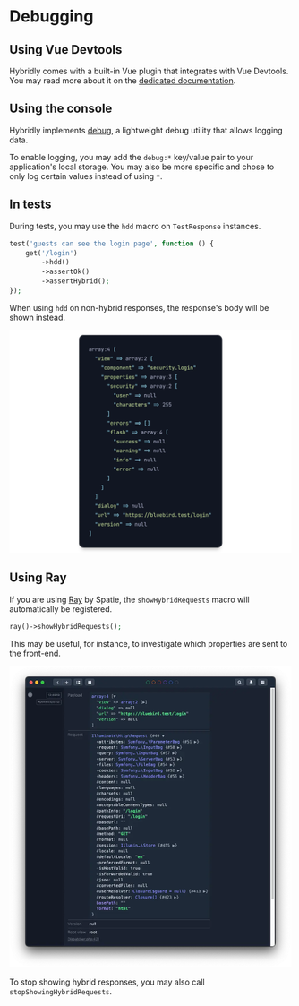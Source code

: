 # Debugging

## Using Vue Devtools

Hybridly comes with a built-in Vue plugin that integrates with Vue Devtools. You may read more about it on the [dedicated documentation](./devtools.md).

## Using the console

Hybridly implements [debug](https://github.com/debug-js/debug), a lightweight debug utility that allows logging data.

To enable logging, you may add the `debug:*` key/value pair to your application's local storage. You may also be more specific and chose to only log certain values instead of using `*`.

## In tests

During tests, you may use the `hdd` macro on `TestResponse` instances.

```php
test('guests can see the login page', function () {
    get('/login')
        ->hdd()
        ->assertOk()
        ->assertHybrid();
});
```

When using `hdd` on non-hybrid responses, the response's body will be shown instead.

<img
  src="../assets/hdd.webp"
  alt="hdd macro"
  class="mt-8"
/>

## Using Ray

If you are using [Ray](https://spatie.be/docs/ray/v1/introduction) by Spatie, the `showHybridRequests` macro will automatically be registered.

```php
ray()->showHybridRequests();
```

This may be useful, for instance, to investigate which properties are sent to the front-end.

<img
  src="../assets/ray-debugging.webp"
  alt="Ray debugging"
/>

To stop showing hybrid responses, you may also call `stopShowingHybridRequests`.
